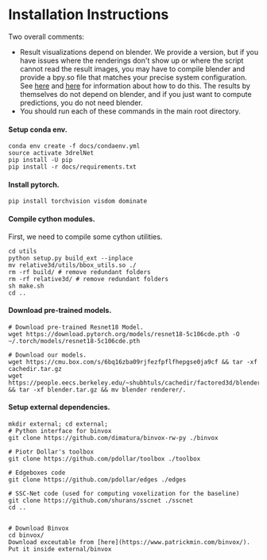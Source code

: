 # Installation Instructions

Two overall comments:
* Result visualizations depend on blender. We provide a version, but if you have issues where the renderings don't show up or where the script cannot read the result images, you may have to compile blender and provide a bpy.so file that matches your precise system configuration. See [here](https://wiki.blender.org/index.php/User:Ideasman42/BlenderAsPyModule) and [here](https://blender.stackexchange.com/questions/102933/a-working-guidance-for-building-blender-as-bpy-python-module) for information about how to do this. The results by themselves do not depend on blender, and if you just want to compute predictions, you do not need blender.
* You should run each of these commands in the main root directory. 

#### Setup conda env.
```
conda env create -f docs/condaenv.yml
source activate 3drelNet
pip install -U pip
pip install -r docs/requirements.txt
```

#### Install pytorch.
```
pip install torchvision visdom dominate
```

#### Compile cython modules.
First, we need to compile some cython utilities.
```
cd utils
python setup.py build_ext --inplace
mv relative3d/utils/bbox_utils.so ./
rm -rf build/ # remove redundant folders
rm -rf relative3d/ # remove redundant folders
sh make.sh
cd ..
```

#### Download pre-trained models.
```
# Download pre-trained Resnet18 Model.
wget https://download.pytorch.org/models/resnet18-5c106cde.pth -O ~/.torch/models/resnet18-5c106cde.pth

# Download our models.
wget https://cmu.box.com/s/6bq16zba09rjfezfpflfhepgse0ja9cf && tar -xf cachedir.tar.gz
wget https://people.eecs.berkeley.edu/~shubhtuls/cachedir/factored3d/blender.tar.gz && tar -xf blender.tar.gz && mv blender renderer/. 
```

#### Setup external dependencies.
```
mkdir external; cd external;
# Python interface for binvox
git clone https://github.com/dimatura/binvox-rw-py ./binvox

# Piotr Dollar's toolbox
git clone https://github.com/pdollar/toolbox ./toolbox

# Edgeboxes code
git clone https://github.com/pdollar/edges ./edges

# SSC-Net code (used for computing voxelization for the baseline)
git clone https://github.com/shurans/sscnet ./sscnet
cd ..


# Download Binvox
cd binvox/
Download exceutable from [here](https://www.patrickmin.com/binvox/). Put it inside external/binvox
```

